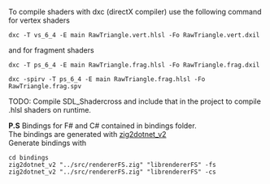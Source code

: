 To compile shaders with dxc (directX compiler) use the following command for vertex shaders   

```
dxc -T vs_6_4 -E main RawTriangle.vert.hlsl -Fo RawTriangle.vert.dxil
```

and for fragment shaders

```
dxc -T ps_6_4 -E main RawTriangle.frag.hlsl -Fo RawTriangle.frag.dxil
```

```
dxc -spirv -T ps_6_4 -E main RawTriangle.frag.hlsl -Fo RawTriangle.frag.spv
```

TODO: Compile SDL_Shadercross and include that in the project to compile .hlsl shaders on runtime.  

   
   

**P.S** Bindings for F# and C# contained in bindings folder.   
The bindings are generated with [zig2dotnet_v2](https://github.com/raidenXR/zig2dotnet)  
Generate bindings with 

```
cd bindings
zig2dotnet_v2 "../src/rendererFS.zig" "librendererFS" -fs
zig2dotnet_v2 "../src/rendererFS.zig" "librendererFS" -cs
```